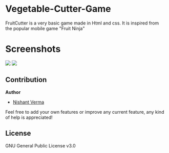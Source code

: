 # Vegetable-Cutter-Game
FruitCutter is a very basic game made in Html and css. It is inspired from the popular mobile game "Fruit Ninja"

# Screenshots

<p >
<img src="https://menishantverma.000webhostapp.com/vegetable/Untitled.jpg" />
<img src="https://menishantverma.000webhostapp.com/vegetable/1.jpg" />
</p>

## Contribution

**Author**

- [Nishant Verma](https://nverma12345.github.io/nishantverma.github.io/)


Feel free to add your own features or improve any current feature, any kind of help is appreciated!

## License
GNU General Public License v3.0
